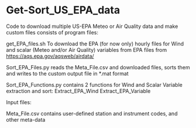 # Get-Sort_US_EPA_data
Code to download multiple US-EPA Meteo or Air Quality data and make custom files
consists of program files:

get_EPA_files.sh 
  To download the EPA (for now only) hourly files for Wind and 
  scalar (Meteo and/or Air Quality) variables from 
  EPA files from https://aqs.epa.gov/aqsweb/airdata/ 

Sort_EPA_Files.py
  reads the Meta_File.csv and downloaded files, sorts them and
  writes to the custom output file in *.mat format

Sort_EPA_Functions.py 
  contains 2 functions for Wind and Scalar Variable extraction and sort:
    Extract_EPA_Wind
    Extract_EPA_Variable

Input files:

Meta_File.csv 
  contains user-defined station and instrument codes, and other meta-data 



